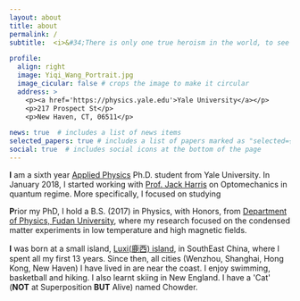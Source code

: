```yaml
---
layout: about
title: about
permalink: /
subtitle:  <i>&#34;There is only one true heroism in the world, to see the world as it is, and to love it.&#34;</i>

profile:
  align: right
  image: Yiqi_Wang_Portrait.jpg
  image_cicular: false # crops the image to make it circular
  address: >
    <p><a href='https://physics.yale.edu'>Yale University</a></p>
    <p>217 Prospect St</p>
    <p>New Haven, CT, 06511</p>

news: true  # includes a list of news items
selected_papers: true # includes a list of papers marked as "selected={true}"
social: true  # includes social icons at the bottom of the page
---
```

**I** am a sixth year [Applied Physics](https://appliedphysics.yale.edu/) Ph.D. student from Yale University. In January 2018, I started working with [Prof. Jack Harris](https://physics.yale.edu/people/jack-harris) on Optomechanics in quantum regime. More specifically, I focused on studying

**P**rior my PhD, I hold a B.S. (2017) in Physics, with Honors, from [Department of Physics, Fudan University](https://phys.fudan.edu.cn/eng/), where my research focused on the condensed matter experiments in low temperature and high magnetic fields.

**I** was born at a small island, [Luxi(鹿西) island](), in SouthEast China, where I spent all my first 13 years. Since then, all cities (Wenzhou, Shanghai, Hong Kong, New Haven) I have lived in are near the coast. I enjoy swimming, basketball and hiking. I also learnt skiing in New England. I have a 'Cat' (**NOT** at Superposition **BUT** Alive) named Chowder.
